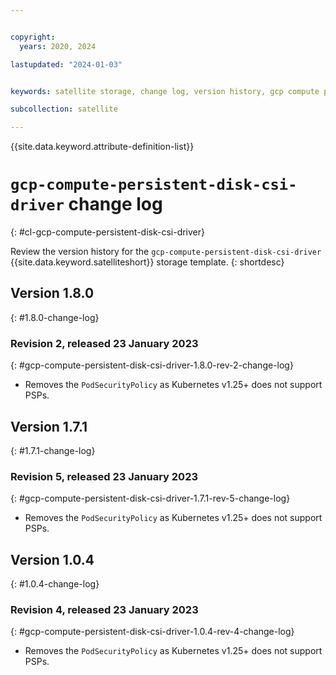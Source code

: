 ```yaml
---


copyright:
  years: 2020, 2024

lastupdated: "2024-01-03"


keywords: satellite storage, change log, version history, gcp compute persistent disk csi driver

subcollection: satellite

---
```


{{site.data.keyword.attribute-definition-list}}

# `gcp-compute-persistent-disk-csi-driver` change log
{: #cl-gcp-compute-persistent-disk-csi-driver}

Review the version history for the `gcp-compute-persistent-disk-csi-driver` {{site.data.keyword.satelliteshort}} storage template.
{: shortdesc}

## Version 1.8.0
{: #1.8.0-change-log}


### Revision 2, released 23 January 2023
{: #gcp-compute-persistent-disk-csi-driver-1.8.0-rev-2-change-log}


- Removes the `PodSecurityPolicy` as Kubernetes v1.25+ does not support PSPs. 


## Version 1.7.1
{: #1.7.1-change-log}


### Revision 5, released 23 January 2023
{: #gcp-compute-persistent-disk-csi-driver-1.7.1-rev-5-change-log}


- Removes the `PodSecurityPolicy` as Kubernetes v1.25+ does not support PSPs. 


## Version 1.0.4
{: #1.0.4-change-log}


### Revision 4, released 23 January 2023
{: #gcp-compute-persistent-disk-csi-driver-1.0.4-rev-4-change-log}


- Removes the `PodSecurityPolicy` as Kubernetes v1.25+ does not support PSPs. 


